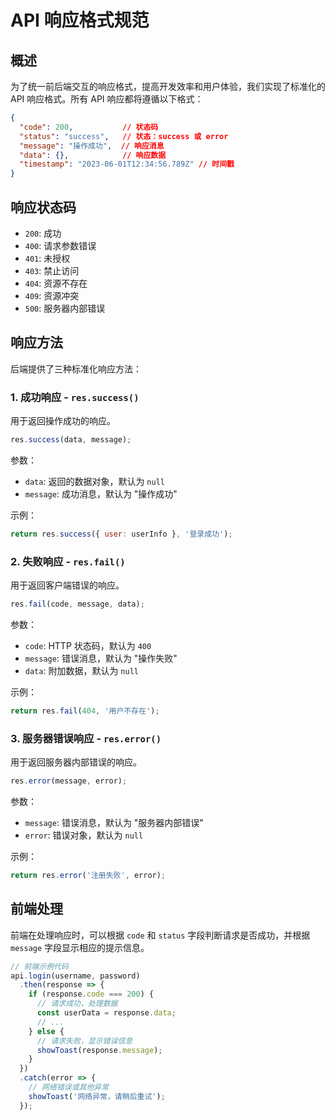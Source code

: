 # API 响应格式规范

## 概述

为了统一前后端交互的响应格式，提高开发效率和用户体验，我们实现了标准化的 API 响应格式。所有 API 响应都将遵循以下格式：

```json
{
  "code": 200,           // 状态码
  "status": "success",   // 状态：success 或 error
  "message": "操作成功",  // 响应消息
  "data": {},            // 响应数据
  "timestamp": "2023-06-01T12:34:56.789Z" // 时间戳
}
```

## 响应状态码

- `200`: 成功
- `400`: 请求参数错误
- `401`: 未授权
- `403`: 禁止访问
- `404`: 资源不存在
- `409`: 资源冲突
- `500`: 服务器内部错误

## 响应方法

后端提供了三种标准化响应方法：

### 1. 成功响应 - `res.success()`

用于返回操作成功的响应。

```javascript
res.success(data, message);
```

参数：
- `data`: 返回的数据对象，默认为 `null`
- `message`: 成功消息，默认为 "操作成功"

示例：
```javascript
return res.success({ user: userInfo }, '登录成功');
```

### 2. 失败响应 - `res.fail()`

用于返回客户端错误的响应。

```javascript
res.fail(code, message, data);
```

参数：
- `code`: HTTP 状态码，默认为 `400`
- `message`: 错误消息，默认为 "操作失败"
- `data`: 附加数据，默认为 `null`

示例：
```javascript
return res.fail(404, '用户不存在');
```

### 3. 服务器错误响应 - `res.error()`

用于返回服务器内部错误的响应。

```javascript
res.error(message, error);
```

参数：
- `message`: 错误消息，默认为 "服务器内部错误"
- `error`: 错误对象，默认为 `null`

示例：
```javascript
return res.error('注册失败', error);
```

## 前端处理

前端在处理响应时，可以根据 `code` 和 `status` 字段判断请求是否成功，并根据 `message` 字段显示相应的提示信息。

```javascript
// 前端示例代码
api.login(username, password)
  .then(response => {
    if (response.code === 200) {
      // 请求成功，处理数据
      const userData = response.data;
      // ...
    } else {
      // 请求失败，显示错误信息
      showToast(response.message);
    }
  })
  .catch(error => {
    // 网络错误或其他异常
    showToast('网络异常，请稍后重试');
  });
``` 